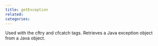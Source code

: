 ```yaml
---
title: getException
related:
categories:
---
```


Used with the cftry and cfcatch tags. Retrieves a Java exception object from a Java object. 